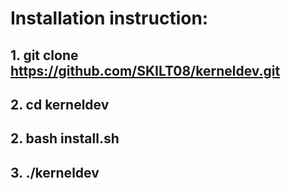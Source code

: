 # Installation instruction:
## 1. git clone https://github.com/SKILT08/kerneldev.git
## 2. cd kerneldev
## 2. bash install.sh
## 3. ./kerneldev
